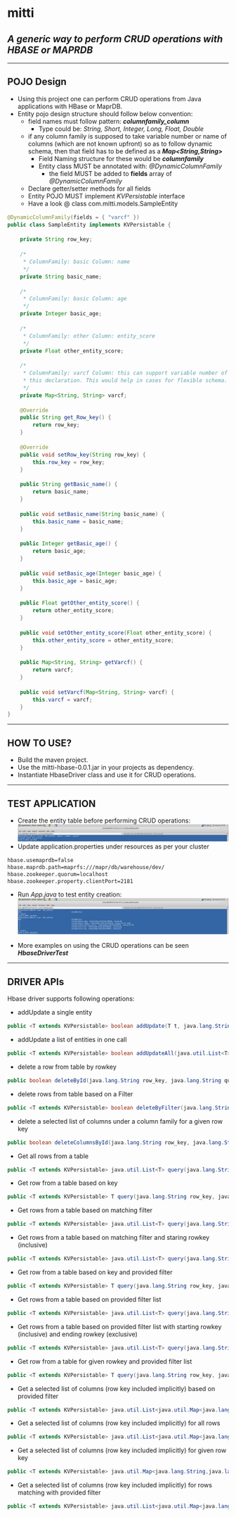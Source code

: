 # mitti
## *A generic way to perform CRUD operations with HBASE or MAPRDB*

-----------------
POJO Design
-----------------

- Using this project one can perform CRUD operations from Java applications with HBase or MaprDB.
- Entity pojo design structure should follow below convention:
  - field names must follow pattern: **_columnfamily_column_**
     - Type could be: _String, Short, Integer, Long, Float, Double_ 
  - if any column family is supposed to take variable number or name of columns (which are not known upfront) so as to follow dynamic schema, then that field has to be defined as a **_Map<String,String>_**
    - Field Naming structure for these would be **_columnfamily_**
    - Entity class MUST be annotated with: _@DynamicColumnFamily_
        - the field MUST be added to **fields** array of _@DynamicColumnFamily_
  - Declare getter/setter methods for all fields
  - Entity POJO MUST implement _KVPersistable_ interface
  - Have a look @ class com.mitti.models.SampleEntity

```java
@DynamicColumnFamily(fields = { "varcf" })
public class SampleEntity implements KVPersistable {

	private String row_key;

	/*
	 * ColumnFamily: basic Column: name
	 */
	private String basic_name;

	/*
	 * ColumnFamily: basic Column: age
	 */
	private Integer basic_age;

	/*
	 * ColumnFamily: other Column: entity_score
	 */
	private Float other_entity_score;

	/*
	 * ColumnFamily: varcf Column: this can support variable number of columns by
	 * this declaration. This would help in cases for flexible schema.
	 */
	private Map<String, String> varcf;

	@Override
	public String get_Row_key() {
		return row_key;
	}

	@Override
	public void setRow_key(String row_key) {
		this.row_key = row_key;
	}

	public String getBasic_name() {
		return basic_name;
	}

	public void setBasic_name(String basic_name) {
		this.basic_name = basic_name;
	}

	public Integer getBasic_age() {
		return basic_age;
	}

	public void setBasic_age(Integer basic_age) {
		this.basic_age = basic_age;
	}

	public Float getOther_entity_score() {
		return other_entity_score;
	}

	public void setOther_entity_score(Float other_entity_score) {
		this.other_entity_score = other_entity_score;
	}

	public Map<String, String> getVarcf() {
		return varcf;
	}

	public void setVarcf(Map<String, String> varcf) {
		this.varcf = varcf;
	}
}
```
 
-----------
HOW TO USE?
-----------
- Build the maven project.
- Use the mitti-hbase-0.0.1.jar in your projects as dependency.
- Instantiate HbaseDriver class and use it for CRUD operations.

-----------------
TEST APPLICATION
-----------------
  - Create the entity table before performing CRUD operations:
  ![create table](/src/main/resources/images/create_table.jpg?raw=true "Create Table")
  - Update application.properties under resources as per your cluster
```
hbase.usemaprdb=false
hbase.maprdb.path=maprfs:///mapr/db/warehouse/dev/
hbase.zookeeper.quorum=localhost
hbase.zookeeper.property.clientPort=2181
```
  - Run _App.java_ to test entity creation:
  ![create entity](/src/main/resources/images/tbl_scan.png?raw=true "Create Entity")
  
  - More examples on using the CRUD operations can be seen **_HbaseDriverTest_**
  
----------------
DRIVER APIs
----------------
Hbase driver supports following operations:

- addUpdate a single entity
```java
public <T extends KVPersistable> boolean addUpdate(T t, java.lang.String queryTable,                                      java.lang.Class<T> entityClass)
```
- addUpdate a list of entities in one call
```java
public <T extends KVPersistable> boolean addUpdateAll(java.util.List<T> arrT, java.lang.String queryTable, java.lang.Class<T> entityClass)
```
- delete a row from table by rowkey
```java
public boolean deleteById(java.lang.String row_key, java.lang.String queryTable)
```
- delete rows from table based on a Filter
```java
public <T extends KVPersistable> boolean deleteByFilter(java.lang.String queryTable, java.lang.Class<T> entityClass, org.apache.hadoop.hbase.filter.Filter filter)
```
- delete a selected list of columns under a column family for a given row key
```java
public boolean deleteColumnsById(java.lang.String row_key, java.lang.String queryTable, java.lang.String columnFamily, java.lang.String... columns)
```
- Get all rows from a table
```java
public <T extends KVPersistable> java.util.List<T> query(java.lang.String table, java.lang.Class<T> entityClass)
```
- Get row from a table based on key
```java
public <T extends KVPersistable> T query(java.lang.String row_key, java.lang.String table, java.lang.Class<T> entityClass)
```
- Get rows from a table based on matching filter
```java
public <T extends KVPersistable> java.util.List<T> query(java.lang.String table, java.lang.Class<T> entityClass, org.apache.hadoop.hbase.filter.Filter filter)
```
- Get rows from a table based on matching filter and staring rowkey (inclusive)
```java
public <T extends KVPersistable> java.util.List<T> query(java.lang.String table, java.lang.Class<T> entityClass, org.apache.hadoop.hbase.filter.Filter filter, java.lang.String startRow)
```
- Get row from a table based on key and provided filter
```java
public <T extends KVPersistable> T query(java.lang.String row_key, java.lang.String table, java.lang.Class<T> entityClass, org.apache.hadoop.hbase.filter.Filter filter)
```
- Get rows from a table based on provided filter list
```java
public <T extends KVPersistable> java.util.List<T> query(java.lang.String table, java.lang.Class<T> entityClass, org.apache.hadoop.hbase.filter.FilterList filterlist)
```
- Get rows from a table based on provided filter list with starting rowkey (inclusive) and ending rowkey (exclusive)
```java
public <T extends KVPersistable> java.util.List<T> query(java.lang.String table, java.lang.Class<T> entityClass, org.apache.hadoop.hbase.filter.FilterList filterlist, java.lang.String startRow, java.lang.String endRow)
```
- Get row from a table for given rowkey and provided filter list
```java
public <T extends KVPersistable> T query(java.lang.String row_key, java.lang.String table, java.lang.Class<T> entityClass, org.apache.hadoop.hbase.filter.FilterList filterlist)
```
- Get a selected list of columns (row key included implicitly) based on provided filter
```java
public <T extends KVPersistable> java.util.List<java.util.Map<java.lang.String,java.lang.Object>> query(java.lang.String table, java.lang.Class<T> entityClass, org.apache.hadoop.hbase.filter.Filter filter, java.lang.String... columns)
```
- Get a selected list of columns (row key included implicitly) for all rows
```java
public <T extends KVPersistable> java.util.List<java.util.Map<java.lang.String,java.lang.Object>> query(java.lang.String table, java.lang.Class<T> entityClass, java.lang.String... columns)
```
- Get a selected list of columns (row key included implicitly) for given row key
```java
public <T extends KVPersistable> java.util.Map<java.lang.String,java.lang.Object> query(java.lang.String row_key, java.lang.String table, java.lang.Class<T> entityClass, java.lang.String... columns)
```
- Get a selected list of columns (row key included implicitly) for rows matching with provided filter
```java
public <T extends KVPersistable> java.util.List<java.util.Map<java.lang.String,java.lang.Object>> query(java.lang.String table, java.lang.Class<T> entityClass, org.apache.hadoop.hbase.filter.Filter filter, java.lang.String... columns)
```
